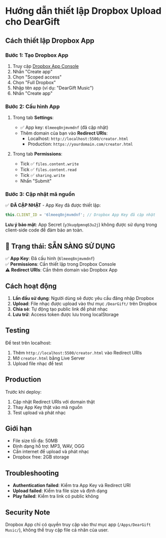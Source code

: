 # Hướng dẫn thiết lập Dropbox Upload cho DearGift

## Cách thiết lập Dropbox App

### Bước 1: Tạo Dropbox App
1. Truy cập [Dropbox App Console](https://www.dropbox.com/developers/apps)
2. Nhấn "Create app"
3. Chọn "Scoped access"
4. Chọn "Full Dropbox" 
5. Nhập tên app (ví dụ: "DearGift Music")
6. Nhấn "Create app"

### Bước 2: Cấu hình App
1. Trong tab **Settings**:
   - ✅ App key: `6lmeeq8njmvmdnf` (đã cập nhật)
   - Thêm domain của bạn vào **Redirect URIs**:
     - Localhost: `http://localhost:5500/creator.html`
     - Production: `https://yourdomain.com/creator.html`

2. Trong tab **Permissions**:
   - Tick ✅ `files.content.write` 
   - Tick ✅ `files.content.read`
   - Tick ✅ `sharing.write`
   - Nhấn "Submit"

### Bước 3: Cập nhật mã nguồn
✅ **ĐÃ CẬP NHẬT** - App Key đã được thiết lập:

```javascript
this.CLIENT_ID = '6lmeeq8njmvmdnf'; // Dropbox App Key đã cập nhật
```

**Lưu ý bảo mật**: App Secret (`y3kuqdpmnq63u2j`) không được sử dụng trong client-side code để đảm bảo an toàn.

## 🎉 Trạng thái: SẴN SÀNG SỬ DỤNG

✅ **App Key**: Đã cấu hình (`6lmeeq8njmvmdnf`)  
✅ **Permissions**: Cần thiết lập trong Dropbox Console  
⚠️ **Redirect URIs**: Cần thêm domain vào Dropbox App  

## Cách hoạt động

1. **Lần đầu sử dụng**: Người dùng sẽ được yêu cầu đăng nhập Dropbox
2. **Upload**: File nhạc được upload vào thư mục `/DearGift/` trên Dropbox
3. **Chia sẻ**: Tự động tạo public link để phát nhạc
4. **Lưu trữ**: Access token được lưu trong localStorage

## Testing

Để test trên localhost:
1. Thêm `http://localhost:5500/creator.html` vào Redirect URIs
2. Mở `creator.html` bằng Live Server
3. Upload file nhạc để test

## Production

Trước khi deploy:
1. Cập nhật Redirect URIs với domain thật
2. Thay App Key thật vào mã nguồn
3. Test upload và phát nhạc

## Giới hạn

- File size tối đa: 50MB
- Định dạng hỗ trợ: MP3, WAV, OGG
- Cần internet để upload và phát nhạc
- Dropbox free: 2GB storage

## Troubleshooting

- **Authentication failed**: Kiểm tra App Key và Redirect URI
- **Upload failed**: Kiểm tra file size và định dạng
- **Play failed**: Kiểm tra link có public không

## Security Note

Dropbox App chỉ có quyền truy cập vào thư mục app (`/Apps/DearGift Music/`), không thể truy cập file cá nhân của user.
